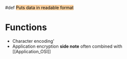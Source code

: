 #def <mark style="background: #FFB86CA6;">Puts data in readable format</mark> 
# Functions 
- Character encoding'
- Application encryption 
**side note**
often combined with [[Application_OSI]]
